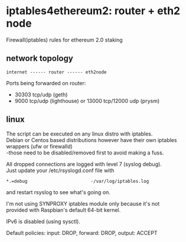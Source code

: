 # iptables4ethereum2: router + eth2 node
Firewall(iptables) rules for ethereum 2.0 staking

## network topology
```
internet ------ router ------ eth2node
```

Ports being forwarded on router:  
- 30303 tcp/udp (geth)  
- 9000 tcp/udp (lighthouse) or 13000 tcp/12000 udp (prysm)  

## linux
The script can be executed on any linux distro with iptables.  
Debian or Centos based distributions however have their own
iptables wrappers (ufw or firewalld)   
-those need to be disabled/removed first to avoid making a fuss.
  
All dropped connections are logged with level 7 (syslog debug).  
Just update your /etc/rsyslogd.conf file with
```
*.=debug                        -/var/log/iptables.log
```
and restart rsyslog to see what's going on.

I'm not using SYNPROXY iptables module only because it's not  
provided with Raspbian's default 64-bit kernel.

IPv6 is disabled (using sysctl).
  
Default policies: input: DROP, forward: DROP, output: ACCEPT
